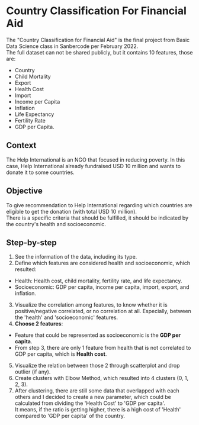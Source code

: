 # Country Classification For Financial Aid
The "Country Classification for Financial Aid" is the final project from Basic Data Science class in Sanbercode per February 2022. <br>
The full dataset can not be shared publicly, but it contains 10 features, those are: 
* Country
* Child Mortality
* Export
* Health Cost
* Import
* Income per Capita
* Inflation
* Life Expectancy
* Fertility Rate
* GDP per Capita.

## Context
The Help International is an NGO that focused in reducing poverty. In this case, Help International already fundraised USD 10 million and wants to donate it to some countries.

## Objective
To give recommendation to Help International regarding which countries are eligible to get the donation (with total USD 10 million). <br>
There is a specific criteria that should be fulfilled, it should be indicated by the country's health and socioeconomic.

## Step-by-step
1. See the information of the data, including its type.
2. Define which features are considered health and socioeconomic, which resulted:
* Health: Health cost, child mortality, fertility rate, and life expectancy.
* Socioeconomic: GDP per capita, income per capita, import, export, and inflation.
3. Visualize the correlation among features, to know whether it is positive/negative correlated, or no correlation at all. Especially, between the 'health' and 'socioeconomic' features.
4. **Choose 2 features**:
* Feature that could be represented as socioeconomic is the **GDP per capita**.
* From step 3, there are only 1 feature from health that is not correlated to GDP per capita, which is **Health cost**.
5. Visualize the relation between those 2 through scatterplot and drop outlier (if any).
6. Create clusters with Elbow Method, which resulted into 4 clusters (0, 1, 2, 3).
7. After clustering, there are still some data that overlapped with each others and I decided to create a new parameter, which could be calculated from dividing the 'Health Cost' to 'GDP per capita'. <br>
It means, if the ratio is getting higher, there is a high cost of 'Health' compared to 'GDP per capita' of the country.
